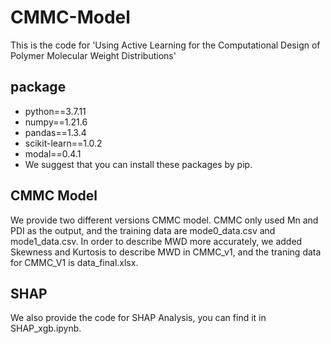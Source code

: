 # CMMC-Model  
This is the code for 'Using Active Learning for the Computational Design of Polymer Molecular Weight Distributions'  
## package
* python==3.7.11  
* numpy==1.21.6  
* pandas==1.3.4  
* scikit-learn==1.0.2  
* modal==0.4.1
* We suggest that you can install these packages by pip.

## CMMC Model
We provide two different versions CMMC model. CMMC only used Mn and PDI as the output, and the training data are mode0_data.csv and mode1_data.csv. In order to describe MWD more accurately, we added Skewness and Kurtosis to describe MWD in CMMC_v1, and the traning data for CMMC_V1 is data_final.xlsx.

## SHAP
We also provide the code for SHAP Analysis, you can find it in SHAP_xgb.ipynb.
